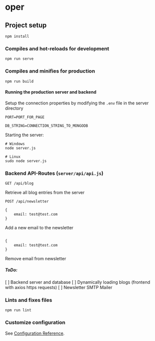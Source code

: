 # oper

## Project setup
```
npm install
```

### Compiles and hot-reloads for development
```
npm run serve
```

### Compiles and minifies for production
```
npm run build
```

#### Running the production server and backend

Setup the connection properties by modifying the `.env` file in the server directory

```
PORT=PORT_FOR_PAGE

DB_STRING=CONNECTION_STRING_TO_MONGODB
```

Starting the server:

```
# Windows
node server.js

# Linux
sudo node server.js
```

### Backend API-Routes (`server/api/api.js`)

```
GET /api/blog
```
Retrieve all blog entries from the server

```
POST /api/newsletter

{
    email: test@test.com
}
```
Add a new email to the newsletter

```DELETE /api/newsletter

{
    email: test@test.com
}
```
Remove email from newsletter

##### ToDo:

[ ] Backend server and database
[ ] Dynamically loading blogs (frontend with axios https requests)
[ ] Newsletter SMTP Mailer


### Lints and fixes files
```
npm run lint
```

### Customize configuration
See [Configuration Reference](https://cli.vuejs.org/config/).